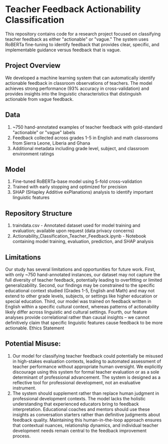 # **Teacher Feedback Actionability Classification**

This repository contains code for a research project focused on classifying teacher feedback as either "actionable" or "vague." The system uses RoBERTa fine-tuning to identify feedback that provides clear, specific, and implementable guidance versus feedback that is vague.

## **Project Overview**
We developed a machine learning system that can automatically identify actionable feedback in classroom observations of teachers. The model achieves strong performance (93% accuracy in cross-validation) and provides insights into the linguistic characteristics that distinguish actionable from vague feedback.

## **Data**

1. ~750 hand-annotated examples of teacher feedback with gold-standard "actionable" or "vague" labels
2. Feedback collected across grades 1-5 in English and math classrooms from Sierra Leone, Liberia and Ghana
3. Additional metadata including grade level, subject, and classroom environment ratings

## **Model**

1. Fine-tuned RoBERTa-base model using 5-fold cross-validation
2. Trained with early stopping and optimized for precision
3. SHAP (SHapley Additive exPlanations) analysis to identify important linguistic features

## **Repository Structure**

1. traindata.csv - Annotated dataset used for model training and evaluation; available upon request (data privacy concerns)
2. Actionability_Classification_Teacher_Feedback.ipynb - Notebook containing model training, evaluation, prediction, and SHAP analysis

## **Limitations**
Our study has several limitations and opportunities for future work. First, with only ~750 hand-annotated instances, our dataset may not capture the full diversity of teacher feedback, potentially leading to overfitting or limited generalizability. Second, our findings may be constrained to the specific educational context studied (Grades 1-5, English and Math) and may not extend to other grade levels, subjects, or settings like higher education or special education. Third, our model was trained on feedback written in English within a specific cultural context, whereas patterns of actionability likely differ across linguistic and cultural settings. Fourth, our feature analyses provide correlational rather than causal insights – we cannot definitively claim that specific linguistic features cause feedback to be more actionable.
Ethics Statement

## **Potential Misuse:** 
1. Our model for classifying teacher feedback could potentially be misused in high-stakes evaluation contexts, leading to automated assessment of teacher performance without appropriate human oversight. We explicitly discourage using this system for formal teacher evaluation or as a sole determinant of professional advancement. The system is designed as a reflective tool for professional development, not an evaluative instrument.
2. The system should supplement rather than replace human judgment in professional development contexts. The model lacks the holistic understanding that experienced educators bring to feedback interpretation. Educational coaches and mentors should use these insights as conversation starters rather than definitive judgments about feedback quality. Maintaining this human-in-the-loop approach ensures that contextual nuances, relationship dynamics, and individual teacher development needs remain central to the feedback improvement process.
